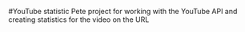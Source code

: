 #YouTube statistic
Pete project for working with the YouTube API and creating statistics for the video on the URL
